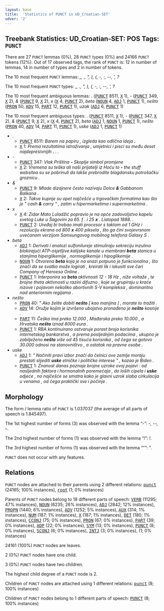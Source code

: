 ```yaml
---
layout: base
title:  'Statistics of PUNCT in UD_Croatian-SET'
udver: '2'
---
```


## Treebank Statistics: UD_Croatian-SET: POS Tags: `PUNCT`

There are 27 `PUNCT` lemmas (0%), 28 `PUNCT` types (0%) and 24166 `PUNCT` tokens (12%).
Out of 17 observed tags, the rank of `PUNCT` is: 12 in number of lemmas, 14 in number of types and 2 in number of tokens.

The 10 most frequent `PUNCT` lemmas: <em>,, ., ", ), (, -, :, --, ', ?</em>

The 10 most frequent `PUNCT` types:  <em>,, ., ", ), (, -, :, --, ', ?</em>

The 10 most frequent ambiguous lemmas: <em>.</em> (<tt><a href="hr_set-pos-PUNCT.html">PUNCT</a></tt> 8511, <tt><a href="hr_set-pos-X.html">X</a></tt> 1), <em>-</em> (<tt><a href="hr_set-pos-PUNCT.html">PUNCT</a></tt> 349, <tt><a href="hr_set-pos-X.html">X</a></tt> 2), <em>&</em> (<tt><a href="hr_set-pos-PUNCT.html">PUNCT</a></tt> 9, <tt><a href="hr_set-pos-X.html">X</a></tt> 2), <em>x</em> (<tt><a href="hr_set-pos-X.html">X</a></tt> 4, <tt><a href="hr_set-pos-PUNCT.html">PUNCT</a></tt> 2), <em>beta</em> (<tt><a href="hr_set-pos-NOUN.html">NOUN</a></tt> 4, <tt><a href="hr_set-pos-ADJ.html">ADJ</a></tt> 1, <tt><a href="hr_set-pos-PUNCT.html">PUNCT</a></tt> 1), <em>nešto</em> (<tt><a href="hr_set-pos-PRON.html">PRON</a></tt> 50, <tt><a href="hr_set-pos-ADV.html">ADV</a></tt> 15, <tt><a href="hr_set-pos-PART.html">PART</a></tt> 12, <tt><a href="hr_set-pos-PUNCT.html">PUNCT</a></tt> 1), <em>uzak</em> (<tt><a href="hr_set-pos-ADJ.html">ADJ</a></tt> 6, <tt><a href="hr_set-pos-PUNCT.html">PUNCT</a></tt> 1)

The 10 most frequent ambiguous types:  <em>.</em> (<tt><a href="hr_set-pos-PUNCT.html">PUNCT</a></tt> 8511, <tt><a href="hr_set-pos-X.html">X</a></tt> 1), <em>-</em> (<tt><a href="hr_set-pos-PUNCT.html">PUNCT</a></tt> 347, <tt><a href="hr_set-pos-X.html">X</a></tt> 2), <em>&</em> (<tt><a href="hr_set-pos-PUNCT.html">PUNCT</a></tt> 9, <tt><a href="hr_set-pos-X.html">X</a></tt> 2), <em>x</em> (<tt><a href="hr_set-pos-X.html">X</a></tt> 4, <tt><a href="hr_set-pos-PUNCT.html">PUNCT</a></tt> 2), <em>beta</em> (<tt><a href="hr_set-pos-ADJ.html">ADJ</a></tt> 1, <tt><a href="hr_set-pos-NOUN.html">NOUN</a></tt> 1, <tt><a href="hr_set-pos-PUNCT.html">PUNCT</a></tt> 1), <em>nešto</em> (<tt><a href="hr_set-pos-PRON.html">PRON</a></tt> 40, <tt><a href="hr_set-pos-ADV.html">ADV</a></tt> 14, <tt><a href="hr_set-pos-PART.html">PART</a></tt> 11, <tt><a href="hr_set-pos-PUNCT.html">PUNCT</a></tt> 1), <em>uske</em> (<tt><a href="hr_set-pos-ADJ.html">ADJ</a></tt> 1, <tt><a href="hr_set-pos-PUNCT.html">PUNCT</a></tt> 1)


* <em>.</em>
  * <tt><a href="hr_set-pos-PUNCT.html">PUNCT</a></tt> 8511: <em>Barem na papiru , izgleda kao odlična ideja <b>.</b></em>
  * <tt><a href="hr_set-pos-X.html">X</a></tt> 1: <em>Prema rezultatima istraživanja , umjetnici i pisci su među deset najdepresivnijih <b>.</b> . .</em>
* <em>-</em>
  * <tt><a href="hr_set-pos-PUNCT.html">PUNCT</a></tt> 347: <em>Vlak Priština <b>-</b> Skoplje simbol promjene</em>
  * <tt><a href="hr_set-pos-X.html">X</a></tt> 2: <em>Vremena su teška ali naši prijatelji iz Hoću to <b>-</b> the stuff websitea su se pobrinuli da lakše prebrodite blagdansku potrošačku groznicu .</em>
* <em>&</em>
  * <tt><a href="hr_set-pos-PUNCT.html">PUNCT</a></tt> 9: <em>Mlade dizajnere često nazivaju Dolce <b>&</b> Gabbanom Balkana .</em>
  * <tt><a href="hr_set-pos-X.html">X</a></tt> 2: <em>Takve kupnje su opet najčešće u trgovačkim formatima kao što je " cash <b>&</b> carry " , zatim u hipermarketima i supermarketima .</em>
* <em>x</em>
  * <tt><a href="hr_set-pos-X.html">X</a></tt> 4: <em>Zidar Mato Luladžić popravio je na opće zadovoljstvo kapelu svetog Luke u Šagovini za 65. f . i 25 <b>x</b> . Listopad 1888. .</em>
  * <tt><a href="hr_set-pos-PUNCT.html">PUNCT</a></tt> 2: <em>Uređaj bi trebao imati procesor s taktom od 1 GHz i rezoluciju ekrana od 800 <b>x</b> 400 piksela , što ga čini svojevrsnom uvećanom verzijom Samsungovog mobilnog telefona Galaxy S .</em>
* <em>beta</em>
  * <tt><a href="hr_set-pos-ADJ.html">ADJ</a></tt> 1: <em>Derivati i analozi sulfonilureje stimuliraju sekreciju inzulina blokirajući ATP-osjetljive kalijske kanale u membrani <b>beta</b> stanica u stanjima hiperglikemije , normoglikemije i hipoglikemije .</em>
  * <tt><a href="hr_set-pos-NOUN.html">NOUN</a></tt> 1: <em>Otvorena <b>beta</b> koja je na snazi potpuno je funkcionalna , što znači da se svatko može logirati , kreirati lik i iskusiti sve čari Company of Heroesa Online .</em>
  * <tt><a href="hr_set-pos-PUNCT.html">PUNCT</a></tt> 1: <em>Interponira sa <b>beta</b> aktivnosti 12 - 18 Hz , niže voltaže , te brojne theta aktivnosti u razini difuzno , koje se grupiraju u kraće nizove i pojavom nekoliko abortivnih S-V kompleksa , dominantno nad anteriornim regijama .</em>
* <em>nešto</em>
  * <tt><a href="hr_set-pos-PRON.html">PRON</a></tt> 40: <em>" Ako želite dobiti <b>nešto</b> [ kao manjina ] , morate to tražiti .</em>
  * <tt><a href="hr_set-pos-ADV.html">ADV</a></tt> 14: <em>Oružje kojim je izvršeno ubojstvo pronađeno je <b>nešto</b> kasnije .</em>
  * <tt><a href="hr_set-pos-PART.html">PART</a></tt> 11: <em>Češka ima preko 12.000 , Mađarska preko 10.000 , a Hrvatska <b>nešto</b> iznad 8000 eura .</em>
  * <tt><a href="hr_set-pos-PUNCT.html">PUNCT</a></tt> 1: <em>RBA kontinuirano ostvaruje porast broja korisnika internetskog bankarstva , a prema posljednjim podacima , ukupno je zabilježeno <b>nešto</b> više od 45 tisuća korisnika , od čega se gotovo 30.000 odnosi na stanovništvo , a ostatak na pravne osobe .</em>
* <em>uske</em>
  * <tt><a href="hr_set-pos-ADJ.html">ADJ</a></tt> 1: <em>" Načiniti pravi izbor znači da čelnici ove zemlje moraju prestati slijediti <b>uske</b> etničke i političke interese " , kazao je Biden .</em>
  * <tt><a href="hr_set-pos-PUNCT.html">PUNCT</a></tt> 1: <em>Znanost danas poznaje brojne uzroke ovoj pojavi : od nasljednih faktora i hormonalnih poremećaja , do loših cipela i <b>uske</b> odjeće , no najčešće se smatra kako je glavni uzrok slaba cirkulacija u venama , od čega praktički sve i počinje .</em>

## Morphology

The form / lemma ratio of `PUNCT` is 1.037037 (the average of all parts of speech is 1.845497).

The 1st highest number of forms (3) was observed with the lemma “-”: <em>-, --, –</em>.

The 2nd highest number of forms (1) was observed with the lemma “!”: <em>!</em>.

The 3rd highest number of forms (1) was observed with the lemma “"”: <em>"</em>.

`PUNCT` does not occur with any features.


## Relations

`PUNCT` nodes are attached to their parents using 2 different relations: <tt><a href="hr_set-dep-punct.html">punct</a></tt> (24165; 100% instances), <tt><a href="hr_set-dep-root.html">root</a></tt> (1; 0% instances)

Parents of `PUNCT` nodes belong to 18 different parts of speech: <tt><a href="hr_set-pos-VERB.html">VERB</a></tt> (11295; 47% instances), <tt><a href="hr_set-pos-NOUN.html">NOUN</a></tt> (6235; 26% instances), <tt><a href="hr_set-pos-ADJ.html">ADJ</a></tt> (2842; 12% instances), <tt><a href="hr_set-pos-PROPN.html">PROPN</a></tt> (1440; 6% instances), <tt><a href="hr_set-pos-ADV.html">ADV</a></tt> (1252; 5% instances), <tt><a href="hr_set-pos-AUX.html">AUX</a></tt> (314; 1% instances), <tt><a href="hr_set-pos-NUM.html">NUM</a></tt> (187; 1% instances), <tt><a href="hr_set-pos-X.html">X</a></tt> (187; 1% instances), <tt><a href="hr_set-pos-DET.html">DET</a></tt> (180; 1% instances), <tt><a href="hr_set-pos-CCONJ.html">CCONJ</a></tt> (75; 0% instances), <tt><a href="hr_set-pos-PRON.html">PRON</a></tt> (67; 0% instances), <tt><a href="hr_set-pos-PART.html">PART</a></tt> (39; 0% instances), <tt><a href="hr_set-pos-ADP.html">ADP</a></tt> (22; 0% instances), <tt><a href="hr_set-pos-SYM.html">SYM</a></tt> (13; 0% instances), <tt><a href="hr_set-pos-PUNCT.html">PUNCT</a></tt> (8; 0% instances), <tt><a href="hr_set-pos-SCONJ.html">SCONJ</a></tt> (6; 0% instances), <tt><a href="hr_set-pos-INTJ.html">INTJ</a></tt> (3; 0% instances),  (1; 0% instances)

24161 (100%) `PUNCT` nodes are leaves.

2 (0%) `PUNCT` nodes have one child.

3 (0%) `PUNCT` nodes have two children.

The highest child degree of a `PUNCT` node is 2.

Children of `PUNCT` nodes are attached using 1 different relations: <tt><a href="hr_set-dep-punct.html">punct</a></tt> (8; 100% instances)

Children of `PUNCT` nodes belong to 1 different parts of speech: <tt><a href="hr_set-pos-PUNCT.html">PUNCT</a></tt> (8; 100% instances)

